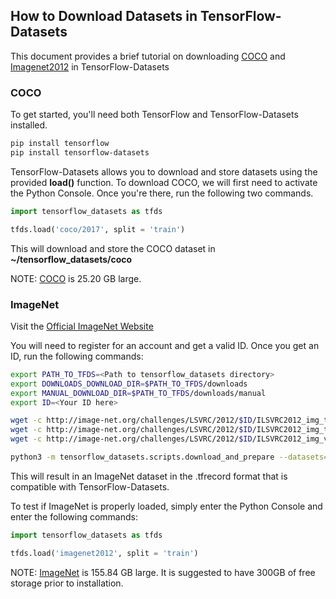 ## How to Download Datasets in TensorFlow-Datasets

This document provides a brief tutorial on downloading [COCO](https://www.tensorflow.org/datasets/catalog/coco) and [Imagenet2012](https://www.tensorflow.org/datasets/catalog/imagenet2012) in TensorFlow-Datasets

### COCO

To get started, you'll need both TensorFlow and TensorFlow-Datasets installed. 

```bash
pip install tensorflow
pip install tensorflow-datasets
```

TensorFlow-Datasets allows you to download and store datasets using the provided **load()** function. To download COCO, we will first need to activate the Python Console. Once you're there, run the following two commands.

```python
import tensorflow_datasets as tfds

tfds.load('coco/2017', split = 'train')
```

This will download and store the COCO dataset in **~/tensorflow_datasets/coco**

NOTE: [COCO](https://www.tensorflow.org/datasets/catalog/coco) is 25.20 GB large. 

### ImageNet

Visit the [Official ImageNet Website]( http://www.image-net.org/challenges/LSVRC/2012/downloads)

You will need to register for an account and get a valid ID. Once you get an ID, run the following commands:

```bash
export PATH_TO_TFDS=<Path to tensorflow_datasets directory>
export DOWNLOADS_DOWNLOAD_DIR=$PATH_TO_TFDS/downloads
export MANUAL_DOWNLOAD_DIR=$PATH_TO_TFDS/downloads/manual
export ID=<Your ID here>

wget -c http://image-net.org/challenges/LSVRC/2012/$ID/ILSVRC2012_img_train.tar -O $MANUAL_DOWNLOAD_DIR/ILSVRC2012_img_train.tar
wget -c http://image-net.org/challenges/LSVRC/2012/$ID/ILSVRC2012_img_test.tar -O $MANUAL_DOWNLOAD_DIR/ILSVRC2012_img_test.tar
wget -c http://image-net.org/challenges/LSVRC/2012/$ID/ILSVRC2012_img_val.tar -O $MANUAL_DOWNLOAD_DIR/ILSVRC2012_img_val.tar

python3 -m tensorflow_datasets.scripts.download_and_prepare --datasets=imagenet2012 --data_dir=$PATH_TO_TFDS --download_dir=$DOWNLOADS_DOWNLOAD_DIR --manual_dir=$MANUAL_DOWNLOAD_DIR
```

This will result in an ImageNet dataset in the .tfrecord format that is compatible with TensorFlow-Datasets.

To test if ImageNet is properly loaded, simply enter the Python Console and enter the following commands:

```python
import tensorflow_datasets as tfds

tfds.load('imagenet2012', split = 'train')
```

NOTE: [ImageNet](https://www.tensorflow.org/datasets/catalog/imagenet2012) is 155.84 GB large. It is suggested to have 300GB of free storage prior to installation.
